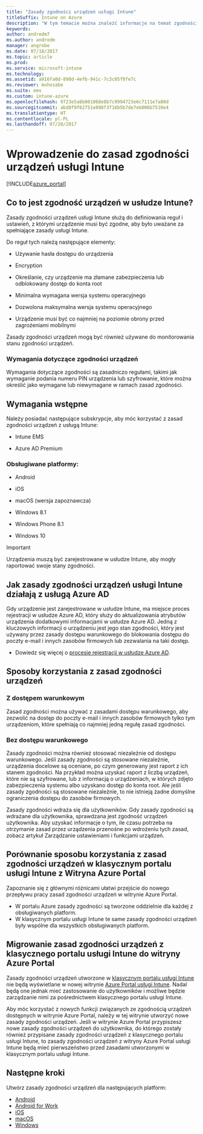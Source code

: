 ```yaml
---
title: "Zasady zgodności urządzeń usługi Intune"
titleSuffix: Intune on Azure
description: "W tym temacie można znaleźć informacje na temat zgodności urządzeń w usłudze Microsoft Intune."
keywords: 
author: andredm7
ms.author: andredm
manager: angrobe
ms.date: 07/18/2017
ms.topic: article
ms.prod: 
ms.service: microsoft-intune
ms.technology: 
ms.assetid: a916fa0d-890d-4efb-941c-7c3c05f8fe7c
ms.reviewer: muhosabe
ms.suite: ems
ms.custom: intune-azure
ms.openlocfilehash: 9723e5a8b001068e8b7c9994723e6c7111e7a80d
ms.sourcegitcommit: abd8f9f62751e098f3f16b5b7de7eb006b7510e4
ms.translationtype: HT
ms.contentlocale: pl-PL
ms.lasthandoff: 07/20/2017
---
```

# <a name="get-started-with-intune-device-compliance-policies"></a>Wprowadzenie do zasad zgodności urządzeń usługi Intune

[!INCLUDE[azure_portal](./includes/azure_portal.md)]

## <a name="what-is-device-compliance-in-intune"></a>Co to jest zgodność urządzeń w usłudze Intune?

Zasady zgodności urządzeń usługi Intune służą do definiowania reguł i ustawień, z którymi urządzenie musi być zgodne, aby było uważane za spełniające zasady usługi Intune.

Do reguł tych należą następujące elementy:

- Używanie hasła dostępu do urządzenia

- Encryption

- Określanie, czy urządzenie ma złamane zabezpieczenia lub odblokowany dostęp do konta root

- Minimalna wymagana wersja systemu operacyjnego

- Dozwolona maksymalna wersja systemu operacyjnego

- Urządzenie musi być co najmniej na poziomie obrony przed zagrożeniami mobilnymi

Zasady zgodności urządzeń mogą być również używane do monitorowania stanu zgodności urządzeń.

### <a name="device-compliance-requirements"></a>Wymagania dotyczące zgodności urządzeń

Wymagania dotyczące zgodności są zasadniczo regułami, takimi jak wymaganie podania numeru PIN urządzenia lub szyfrowanie, które można określić jako wymagane lub niewymagane w ramach zasad zgodności.

<!---### Actions for noncompliance

You can specify what needs to happen when a device is determined as noncompliant. This can be a sequence of actions during a specific time.
When you specify these actions, Intune will automatically initiate them in the sequence you specify. See the following example of a sequence of
actions for a device that continues to be in the noncompliant status for
a week:

-   When the device is first determined to be non-compliant, an email with noncompliant notification is sent to the user.

-   3 days after initial noncompliance state, a follow up reminder is sent to the user.

-   5 days after initial noncompliance state, a final reminder with a notification that access to company resources will be blocked on the device in 2 days if the compliance issues are not remediated is sent to the user.

-   7 days after initial noncompliance state, access to company resources is blocked. This requires that you have conditional access policy that specifies that access from noncompliant devices should    be blocked for services such as Exchange and SharePoint.

### Grace Period

This is the time between when a device is first determined as
noncompliant to when access to company resources on that device is blocked. This time allows for time that the user has to resolve
compliance issues on the device. You can also use this time to create your action sequences to send notifications to the user before their access is blocked.

Remember that you need to implement conditional access policies in addition to compliance policies in order for access to company resources to be blocked.--->

##  <a name="pre-requisites"></a>Wymagania wstępne

Należy posiadać następujące subskrypcje, aby móc korzystać z zasad zgodności urządzeń z usługą Intune:

- Intune EMS

- Azure AD Premium

###  <a name="supported-platforms"></a>Obsługiwane platformy:

-   Android

-   iOS

-   macOS (wersja zapoznawcza)

-   Windows 8.1

-   Windows Phone 8.1

-   Windows 10

> [!IMPORTANT]
> Urządzenia muszą być zarejestrowane w usłudze Intune, aby mogły raportować swoje stany zgodności.

## <a name="how-intune-device-compliance-policies-work-with-azure-ad"></a>Jak zasady zgodności urządzeń usługi Intune działają z usługą Azure AD

Gdy urządzenie jest zarejestrowane w usłudze Intune, ma miejsce proces rejestracji w usłudze Azure AD, który służy do aktualizowania atrybutów urządzenia dodatkowymi informacjami w usłudze Azure AD. Jedną z kluczowych informacji o urządzeniu jest jego stan zgodności, który jest używany przez zasady dostępu warunkowego do blokowania dostępu do poczty e-mail i innych zasobów firmowych lub zezwalania na taki dostęp.

- Dowiedz się więcej o [procesie rejestracji w usłudze Azure AD](https://docs.microsoft.com/azure/active-directory/active-directory-device-registration-overview).

##  <a name="ways-to-use-device-compliance-policies"></a>Sposoby korzystania z zasad zgodności urządzeń

### <a name="with-conditional-access"></a>Z dostępem warunkowym
Zasad zgodności można używać z zasadami dostępu warunkowego, aby zezwolić na dostęp do poczty e-mail i innych zasobów firmowych tylko tym urządzeniom, które spełniają co najmniej jedną regułę zasad zgodności.

### <a name="without-conditional-access"></a>Bez dostępu warunkowego
Zasady zgodności można również stosować niezależnie od dostępu warunkowego. Jeśli zasady zgodności są stosowane niezależnie, urządzenia docelowe są oceniane, po czym generowany jest raport z ich stanem zgodności. Na przykład można uzyskać raport z liczbą urządzeń, które nie są szyfrowane, lub z informacją o urządzeniach, w których zdjęto zabezpieczenia systemu albo uzyskano dostęp do konta root. Ale jeśli zasady zgodności są stosowane niezależnie, to nie istnieją żadne domyślne ograniczenia dostępu do zasobów firmowych.

Zasady zgodności wdraża się dla użytkowników. Gdy zasady zgodności są wdrażane dla użytkownika, sprawdzana jest zgodność urządzeń użytkownika. Aby uzyskać informacje o tym, ile czasu potrzeba na otrzymanie zasad przez urządzenia przenośne po wdrożeniu tych zasad, zobacz artykuł Zarządzanie ustawieniami i funkcjami urządzeń.

##  <a name="using-device-compliance-policies-in-the-intune-classic-portal-vs-azure-portal"></a>Porównanie sposobu korzystania z zasad zgodności urządzeń w klasycznym portalu usługi Intune z Witryna Azure Portal

Zapoznanie się z głównymi różnicami ułatwi przejście do nowego przepływu pracy zasad zgodności urządzeń w witrynie Azure Portal.

- W portalu Azure zasady zgodności są tworzone oddzielnie dla każdej z obsługiwanych platform.
- W klasycznym portalu usługi Intune te same zasady zgodności urządzeń były wspólne dla wszystkich obsługiwanych platform.

<!--- -   In the Azure portal, you have the ability to specify actions and notifications that are intiated when a device is determined to be noncompliant. This ability does not exist in the Intune admin console.

-   In the Azure portal, you can set a grace period to allow time for the end-user to get their device back to compliance status before they completely lose the ability to get company data on their device. This is not available in the Intune admin console.--->

##  <a name="migrate-device-compliance-policies-from-the-intune-classic-portal-to-the-azure-portal"></a>Migrowanie zasad zgodności urządzeń z klasycznego portalu usługi Intune do witryny Azure Portal

Zasady zgodności urządzeń utworzone w [klasycznym portalu usługi Intune](https://manage.microsoft.com) nie będą wyświetlane w nowej witrynie [Azure Portal usługi Intune](https://portal.azure.com). Nadal będą one jednak mieć zastosowanie do użytkowników i możliwe będzie zarządzanie nimi za pośrednictwem klasycznego portalu usługi Intune.

Aby móc korzystać z nowych funkcji związanych ze zgodnością urządzeń dostępnych w witrynie Azure Portal, należy w tej witrynie utworzyć nowe zasady zgodności urządzeń. Jeśli w witrynie Azure Portal przypiszesz nowe zasady zgodności urządzeń do użytkownika, do którego zostały również przypisane zasady zgodności urządzeń z klasycznego portalu usługi Intune, to zasady zgodności urządzeń z witryny Azure Portal usługi Intune będą mieć pierwszeństwo przed zasadami utworzonymi w klasycznym portalu usługi Intune.

##  <a name="next-steps"></a>Następne kroki

Utwórz zasady zgodności urządzeń dla następujących platform:

- [Android](compliance-policy-create-android.md)
- [Android for Work](compliance-policy-create-android-for-work.md)
- [iOS](compliance-policy-create-ios.md)
- [macOS](compliance-policy-create-mac-os.md)
- [Windows](compliance-policy-create-windows.md)
